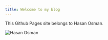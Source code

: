 ```yaml
---
title: Welcome to my blog
---
```

This Github Pages site belongs to Hasan Osman. 

![Hasan Osman](https://github.com/hasanosman2020/skills-github-pages/assets/7830170/55d5e322-83a0-487c-88f0-6b9f39a58df2)
